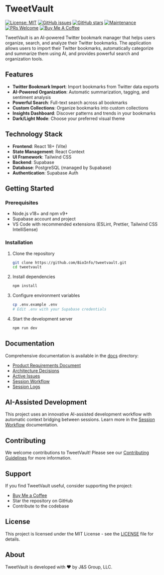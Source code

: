 # TweetVault

[![License: MIT](https://img.shields.io/badge/License-MIT-yellow.svg)](https://opensource.org/licenses/MIT)
[![GitHub issues](https://img.shields.io/github/issues/BioInfo/tweetvault)](https://github.com/BioInfo/tweetvault/issues)
[![GitHub stars](https://img.shields.io/github/stars/BioInfo/tweetvault)](https://github.com/BioInfo/tweetvault/stargazers)
[![Maintenance](https://img.shields.io/badge/Maintained%3F-yes-green.svg)](https://github.com/BioInfo/tweetvault/graphs/commit-activity)
[![PRs Welcome](https://img.shields.io/badge/PRs-welcome-brightgreen.svg)](./CONTRIBUTING.md)
[![Buy Me A Coffee](https://img.shields.io/badge/Buy%20Me%20A%20Coffee-support-yellow.svg)](https://buymeacoffee.com/justinhjohnson)

TweetVault is an AI-powered Twitter bookmark manager that helps users organize, search, and analyze their Twitter bookmarks. The application allows users to import their Twitter bookmarks, automatically categorize and summarize them using AI, and provides powerful search and organization tools.

## Features

- **Twitter Bookmark Import**: Import bookmarks from Twitter data exports
- **AI-Powered Organization**: Automatic summarization, tagging, and sentiment analysis
- **Powerful Search**: Full-text search across all bookmarks
- **Custom Collections**: Organize bookmarks into custom collections
- **Insights Dashboard**: Discover patterns and trends in your bookmarks
- **Dark/Light Mode**: Choose your preferred visual theme

## Technology Stack

- **Frontend**: React 18+ (Vite)
- **State Management**: React Context
- **UI Framework**: Tailwind CSS
- **Backend**: Supabase
- **Database**: PostgreSQL (managed by Supabase)
- **Authentication**: Supabase Auth

## Getting Started

### Prerequisites

- Node.js v18+ and npm v9+
- Supabase account and project
- VS Code with recommended extensions (ESLint, Prettier, Tailwind CSS IntelliSense)

### Installation

1. Clone the repository
   ```bash
   git clone https://github.com/BioInfo/tweetvault.git
   cd tweetvault
   ```

2. Install dependencies
   ```bash
   npm install
   ```

3. Configure environment variables
   ```bash
   cp .env.example .env
   # Edit .env with your Supabase credentials
   ```

4. Start the development server
   ```bash
   npm run dev
   ```

## Documentation

Comprehensive documentation is available in the [docs](./docs) directory:

- [Product Requirements Document](./docs/prd.md)
- [Architecture Decisions](./docs/architecture-decisions.md)
- [Active Issues](./docs/active-issues.md)
- [Session Workflow](./docs/session-workflow.md)
- [Session Logs](./docs/sessions)

## AI-Assisted Development

This project uses an innovative AI-assisted development workflow with automatic context bridging between sessions. Learn more in the [Session Workflow](./docs/session-workflow.md) documentation.

## Contributing

We welcome contributions to TweetVault! Please see our [Contributing Guidelines](./CONTRIBUTING.md) for more information.

## Support

If you find TweetVault useful, consider supporting the project:

- [Buy Me a Coffee](https://buymeacoffee.com/justinhjohnson)
- Star the repository on GitHub
- Contribute to the codebase

## License

This project is licensed under the MIT License - see the [LICENSE](./LICENSE) file for details.

## About

TweetVault is developed with ❤️ by J&S Group, LLC.